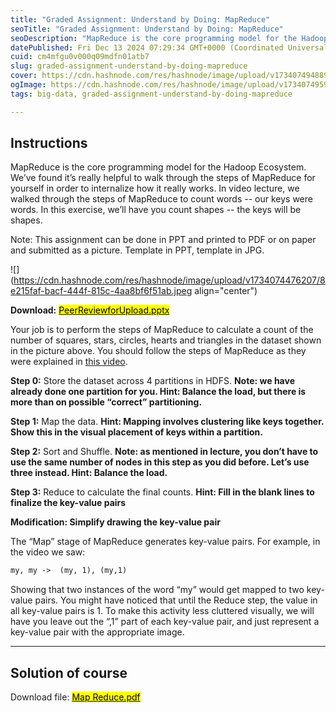 ```yaml
---
title: "Graded Assignment: Understand by Doing: MapReduce"
seoTitle: "Graded Assignment: Understand by Doing: MapReduce"
seoDescription: "MapReduce is the core programming model for the Hadoop Ecosystem. We’ve found it’s really helpful to walk through the steps of MapReduce for yourself in ord"
datePublished: Fri Dec 13 2024 07:29:34 GMT+0000 (Coordinated Universal Time)
cuid: cm4mfgu0v000q09mdfn01atb7
slug: graded-assignment-understand-by-doing-mapreduce
cover: https://cdn.hashnode.com/res/hashnode/image/upload/v1734074948891/6f38098a-3811-47da-981c-ffb72941f033.png
ogImage: https://cdn.hashnode.com/res/hashnode/image/upload/v1734074959726/e9153a2a-48ff-4c08-a09d-7a620600b03a.png
tags: big-data, graded-assignment-understand-by-doing-mapreduce

---
```


## Instructions

MapReduce is the core programming model for the Hadoop Ecosystem. We’ve found it’s really helpful to walk through the steps of MapReduce for yourself in order to internalize how it really works. In video lecture, we walked through the steps of MapReduce to count words -- our keys were words. In this exercise, we’ll have you count shapes -- the keys will be shapes.

Note: This assignment can be done in PPT and printed to PDF or on paper and submitted as a picture. Template in PPT, template in JPG.

![](https://cdn.hashnode.com/res/hashnode/image/upload/v1734074476207/8e215faf-bacf-444f-815c-4aa8bf6f51ab.jpeg align="center")

**Download:** [<mark>PeerReviewforUpload.pptx</mark>](https://github.com/ePlus-DEV/storage/blob/main/big-data/graded-assignment-understand-by-doing-map-reduce/PeerReviewforUpload.pptx)

Your job is to perform the steps of MapReduce to calculate a count of the number of squares, stars, circles, hearts and triangles in the dataset shown in the picture above. You should follow the steps of MapReduce as they were explained in [this video](https://www.coursera.org/learn/big-data-introduction/lecture/pL4NH/mapreduce-simple-programming-for-big-results).

**Step 0:** Store the dataset across 4 partitions in HDFS. **Note: we have already done one partition for you. Hint: Balance the load, but there is more than on possible “correct” partitioning.**

**Step 1:** Map the data. **Hint: Mapping involves clustering like keys together. Show this in the visual placement of keys within a partition.**

**Step 2:** Sort and Shuffle. **Note: as mentioned in lecture, you don’t have to use the same number of nodes in this step as you did before. Let’s use three instead. Hint: Balance the load.**

**Step 3:** Reduce to calculate the final counts. **Hint: Fill in the blank lines to finalize the key-value pairs**

**Modification: Simplify drawing the key-value pair**

The “Map” stage of MapReduce generates key-value pairs. For example, in the video we saw:

```apache
my, my ->  (my, 1), (my,1)
```

Showing that two instances of the word “my” would get mapped to two key-value pairs. You might have noticed that until the Reduce step, the value in all key-value pairs is 1. To make this activity less cluttered visually, we will have you leave out the “,1” part of each key-value pair, and just represent a key-value pair with the appropriate image.

---

## **Solution of course**

Download file: [<mark>Map Reduce.pdf</mark>](https://github.com/ePlus-DEV/storage/blob/main/big-data/graded-assignment-understand-by-doing-map-reduce/map%20reduce.pdf)